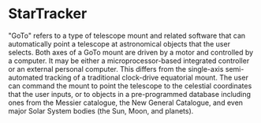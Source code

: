 # StarTracker

"GoTo" refers to a type of telescope mount and related software that can automatically point a telescope at astronomical objects that the user selects.
Both axes of a GoTo mount are driven by a motor and controlled by a computer. 
It may be either a microprocessor-based integrated controller or an external personal computer.
This differs from the single-axis semi-automated tracking of a traditional clock-drive equatorial mount.
The user can command the mount to point the telescope to the celestial coordinates that the user inputs, 
or to objects in a pre-programmed database including ones from the Messier catalogue,
the New General Catalogue, and even major Solar System bodies (the Sun, Moon, and planets).



